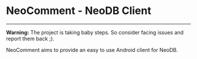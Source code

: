 # NeoComment - NeoDB Client
-------------

**Warning:** The project is taking baby steps. So consider facing issues and report them back ;).

NeoComment aims to provide an easy to use Android client for NeoDB.
